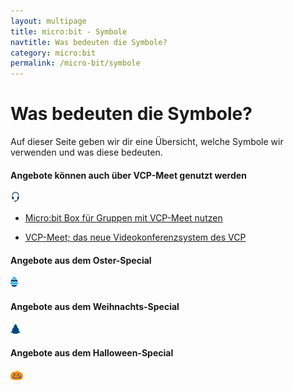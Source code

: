 ```yaml
---
layout: multipage
title: micro:bit - Symbole
navtitle: Was bedeuten die Symbole?
category: micro:bit
permalink: /micro-bit/symbole
---
```

# Was bedeuten die Symbole?

Auf dieser Seite geben wir dir eine Übersicht, welche Symbole wir verwenden und was diese bedeuten.

#### Angebote können auch über VCP-Meet genutzt werden
![](images/vcp-meet.png)

- [Micro:bit Box für Gruppen mit VCP-Meet nutzen](https://www.vcp.de/pfadfinden/microbit-box-fuer-gruppen-mit-vcp-meet-nutzen)

- [VCP-Meet; das neue Videokonferenzsystem des VCP](https://www.vcp.de/pfadfinden/vcp-meet/)

#### Angebote aus dem Oster-Special

![](images/easter-egg.png)

#### Angebote aus dem Weihnachts-Special

![](images/firtree.png)


#### Angebote aus dem Halloween-Special

![](images/pumpkin.png)
